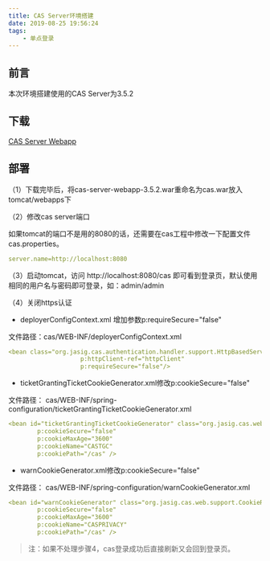 ```yaml
---
title: CAS Server环境搭建
date: 2019-08-25 19:56:24
tags: 
    - 单点登录
---
```


##  前言

本次环境搭建使用的CAS Server为3.5.2

## 下载

[CAS Server Webapp](https://repo1.maven.org/maven2/org/jasig/cas/cas-server-webapp/3.5.2/cas-server-webapp-3.5.2.war)

## 部署

（1）下载完毕后，将cas-server-webapp-3.5.2.war重命名为cas.war放入tomcat/webapps下

（2）修改cas server端口

如果tomcat的端口不是用的8080的话，还需要在cas工程中修改一下配置文件cas.properties。
```yaml
server.name=http://localhost:8080
```

（3）启动tomcat，访问 http://localhost:8080/cas 即可看到登录页，默认使用相同的用户名与密码即可登录，如：admin/admin

（4）关闭https认证
- deployerConfigContext.xml 增加参数p:requireSecure="false"

文件路径：cas/WEB-INF/deployerConfigContext.xml

```yaml
<bean class="org.jasig.cas.authentication.handler.support.HttpBasedServiceCredentialsAuthenticationHandler"
					p:httpClient-ref="httpClient"
					p:requireSecure="false"/>
```
- ticketGrantingTicketCookieGenerator.xml修改p:cookieSecure="false"

文件路径： cas/WEB-INF/spring-configuration/ticketGrantingTicketCookieGenerator.xml

```yaml
<bean id="ticketGrantingTicketCookieGenerator" class="org.jasig.cas.web.support.CookieRetrievingCookieGenerator"
		p:cookieSecure="false"
		p:cookieMaxAge="3600"
		p:cookieName="CASTGC"
		p:cookiePath="/cas" />
```
- warnCookieGenerator.xml修改p:cookieSecure="false"

文件路径： cas/WEB-INF/spring-configuration/warnCookieGenerator.xml

```yaml
<bean id="warnCookieGenerator" class="org.jasig.cas.web.support.CookieRetrievingCookieGenerator"
		p:cookieSecure="false"
		p:cookieMaxAge="3600"
		p:cookieName="CASPRIVACY"
		p:cookiePath="/cas" />
```

>注：如果不处理步骤4，cas登录成功后直接刷新又会回到登录页。

